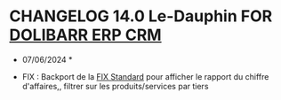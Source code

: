 # CHANGELOG 14.0 Le-Dauphin FOR [DOLIBARR ERP CRM](https://www.dolibarr.org)

* 07/06/2024 *
- FIX : Backport de la [FIX Standard](https://github.com/Dolibarr/dolibarr/commit/70f9e7881bb4b26e09c84edc0ce359ba6551e6c9) pour afficher le rapport du chiffre d'affaires,, filtrer sur les produits/services par tiers

